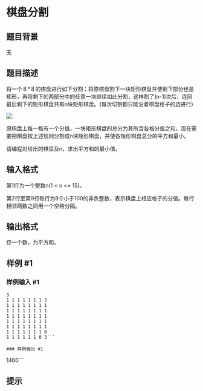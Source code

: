 # 棋盘分割

## 题目背景

无

## 题目描述

将一个８\*８的棋盘进行如下分割：将原棋盘割下一块矩形棋盘并使剩下部分也是矩形，再将剩下的两部分中的任意一块继续如此分割，这样割了(n-1)次后，连同最后剩下的矩形棋盘共有n块矩形棋盘。(每次切割都只能沿着棋盘格子的边进行)

 
 ![](https://cdn.luogu.com.cn/upload/pic/238.png) 

原棋盘上每一格有一个分值，一块矩形棋盘的总分为其所含各格分值之和。现在需要把棋盘按上述规则分割成n块矩形棋盘，并使各矩形棋盘总分的平方和最小。

请编程对给出的棋盘及n，求出平方和的最小值。


## 输入格式

第1行为一个整数n(1 < n <= 15)。

第2行至第9行每行为8个小于100的非负整数，表示棋盘上相应格子的分值。每行相邻两数之间用一个空格分隔。


## 输出格式

仅一个数，为平方和。


## 样例 #1

### 样例输入 #1
```
3
1 1 1 1 1 1 1 3
1 1 1 1 1 1 1 1
1 1 1 1 1 1 1 1
1 1 1 1 1 1 1 1
1 1 1 1 1 1 1 1
1 1 1 1 1 1 1 1
1 1 1 1 1 1 1 0
1 1 1 1 1 1 0 3```

### 样例输出 #1

```
1460```

## 提示


